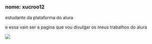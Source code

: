 ### nome: xucroo12
estudante da plataforma do alura

e essa vain ser a pagina que vou divulgar os meus trabalhos do alura 

![](https://media1.tenor.com/m/R7uf4fapJi8AAAAC/profile-derby.gif)

